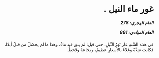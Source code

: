 <h1 dir="rtl">غور ماء النيل .</h1>

<h5 dir="rtl">العام الهجري:  278

العام الميلادي: 891

</h5>

<p dir="rtl">في هذه السَّنةِ غار نَهرُ النِّيلِ، حتى قيل: لم يبق فيه ماءٌ، وهذا ما لم يحصُلْ من قبلُ أبدًا، فكانت شِدَّةٌ وغلاءٌ بالأسعارِ عظيمٌ، ومجاعةٌ وقَحطٌ.</p></br>
